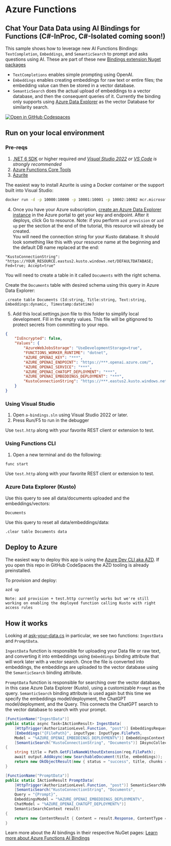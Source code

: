 # Azure Functions
## Chat Your Data Data using AI Bindings for Functions (C#-InProc, C#-Isolated coming soon!)

This sample shows how to leverage new AI Functions Bindings: `TextCompletion`, `Embeddings`, and `SemanticSearch` to prompt and asks questions using AI.  These are part of these new [Bindings extension Nuget packages](https://www.nuget.org/packages/Microsoft.Azure.WebJobs.Extensions.OpenAI)
- `TextCompletions` enables simple prompting using OpenAI.  
- `Embeddings` enables creating embeddings for raw text or entire files; the embedding value can then be stored in a vector database.  
- `SemanticSearch` does the actual upload of embeddings to a vector database, and then the consequent queries of it.  Currently the binding only supports using [Azure Data Explorer](https://techcommunity.microsoft.com/t5/azure-data-explorer-blog/azure-data-explorer-for-vector-similarity-search/ba-p/3819626) as the vector Database for similarity search.

[![Open in GitHub Codespaces](https://github.com/codespaces/badge.svg)](https://github.com/codespaces/new?hide_repo_select=true&ref=main&repo=575770869)

## Run on your local environment

### Pre-reqs
1) [.NET 6 SDK](https://dotnet.microsoft.com/en-us/download/dotnet/6.0) or higher required *and [Visual Studio 2022](https://visualstudio.microsoft.com/vs/) or [VS Code](https://code.visualstudio.com/) is strongly recommended*
2) [Azure Functions Core Tools](https://learn.microsoft.com/en-us/azure/azure-functions/functions-run-local?tabs=v4%2Cmacos%2Ccsharp%2Cportal%2Cbash#install-the-azure-functions-core-tools)
3) [Azurite](https://github.com/Azure/Azurite)

The easiest way to install Azurite is using a Docker container or the support built into Visual Studio:
```bash
docker run -d -p 10000:10000 -p 10001:10001 -p 10002:10002 mcr.microsoft.com/azure-storage/azurite
```

4) Once you have your Azure subscription, [create an Azure Data Explorer instance](https://learn.microsoft.com/en-us/azure/data-explorer/create-cluster-and-database?tabs=free) in the Azure portal to get your key and endpoint. After it deploys, click Go to resource.  Note: if you perform `azd provision` or `azd up` per the section at the end of the tutorial, this resource will already be created.  
You will need the connection string for your Kusto database. It should look something like this with your resource name at the beginning and the default DB name replaced at the end:
```
"KustoConnectionString": "https://YOUR_RESOURCE.eastus2.kusto.windows.net/DEFAULTDATABASE; Fed=true; Accept=true"
``` 
You will need to create a table in it called `Documents` with the right schema. 

Create the `Documents` table with desired schema using this query in Azure Data Explorer:
```
.create table Documents (Id:string, Title:string, Text:string, Embeddings:dynamic, Timestamp:datetime)
```

5) Add this local.settings.json file to this folder to simplify local development.  Fill in the empty values.  This file will be gitignored to protect secrets from committing to your repo.  
```json
{
    "IsEncrypted": false,
    "Values": {
        "AzureWebJobsStorage": "UseDevelopmentStorage=true",
        "FUNCTIONS_WORKER_RUNTIME": "dotnet",
        "AZURE_OPENAI_KEY": "***",
        "AZURE_OPENAI_ENDPOINT": "https://***.openai.azure.com/",
        "AZURE_OPENAI_SERVICE": "***",
        "AZURE_OPENAI_CHATGPT_DEPLOYMENT": "***",
        "AZURE_OPENAI_EMBEDDINGS_DEPLOYMENT": "***",       
        "KustoConnectionString": "https://***.eastus2.kusto.windows.net/your-database-here; Fed=true; Accept=true"
    }
}
```

### Using Visual Studio
1) Open `a-bindings.sln` using Visual Studio 2022 or later.
2) Press Run/F5 to run in the debugger

Use `test.http` along with your favorite REST client or extension to test.

### Using Functions CLI
1) Open a new terminal and do the following:

```bash
func start
```

Use `test.http` along with your favorite REST client or extension to test.

### Azure Data Explorer (Kusto)

Use this query to see all data/documents uploaded and the embeddings/vectors:
```
Documents
```

Use this query to reset all data/embeddings/data:
```
.clear table Documents data
```

## Deploy to Azure

The easiest way to deploy this app is using the [Azure Dev CLI aka AZD](https://aka.ms/azd).  If you open this repo in GitHub CodeSpaces the AZD tooling is already preinstalled.

To provision and deploy:
```bash
azd up
```

`Note: azd provision + test.http currently works but we're still working on enabling the deployed function calling Kusto with right access rules`

## How it works

Looking at [ask-your-data.cs](ask-your-data.cs) in particular, we see two functions: `IngestData` and `PromptData`.

`IngestData` function is responsible for uploading your Data file or raw text, and converting it into embeddings using `Embeddings` binding attribute that will work later with a vector search.
Once the file is converted into embeddings, the embeddings are uploaded to the vector database using the `SemanticSearch` binding attribute.  

`PromptData` function is responsible for searching over the vector database, in this case Azure Data Explorer (Kusto), using a customizable `Prompt` as the query.  `SemanticSearch` binding attribute
is used again but this time we specify the embeddings model/deployment, the ChatGPT model/deployment, and the Query.  This connects the ChatGPT search to the vector database to search with your prompt. 

```csharp
[FunctionName("IngestData")]
public static async Task<IActionResult> IngestData(
    [HttpTrigger(AuthorizationLevel.Function, "post")] EmbeddingsRequest req,
    [Embeddings("{FilePath}", inputType: InputType.FilePath, 
    Model = "%AZURE_OPENAI_EMBEDDINGS_DEPLOYMENT%")] EmbeddingsContext embeddings,
    [SemanticSearch("KustoConnectionString", "Documents")] IAsyncCollector<SearchableDocument> output)
{
    string title = Path.GetFileNameWithoutExtension(req.FilePath);
    await output.AddAsync(new SearchableDocument(title, embeddings));
    return new OkObjectResult(new { status = "success", title, chunks = embeddings.Count });
}

[FunctionName("PromptData")]
public static IActionResult PromptData(
    [HttpTrigger(AuthorizationLevel.Function, "post")] SemanticSearchRequest unused,
    [SemanticSearch("KustoConnectionString", "Documents", 
    Query = "{Prompt}", 
    EmbeddingsModel = "%AZURE_OPENAI_EMBEDDINGS_DEPLOYMENT%", 
    ChatModel = "%AZURE_OPENAI_CHATGPT_DEPLOYMENT%")] 
    SemanticSearchContext result)
{
    return new ContentResult { Content = result.Response, ContentType = "text/plain" };
}
```

Learn more about the AI bindings in their respective NuGet pages:
[Learn more about Azure Functions AI Bindings](https://www.nuget.org/packages/Microsoft.Azure.WebJobs.Extensions.OpenAI)




